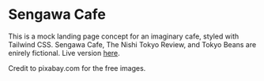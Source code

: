 # Sengawa Cafe

This is a mock landing page concept for an imaginary cafe, styled with Tailwind CSS. Sengawa Cafe, The Nishi Tokyo Review, and Tokyo Beans are enirely fictional.
Live version [here](https://justin-k-ellis.github.io/sengawa-cafe/).

Credit to pixabay.com for the free images.
